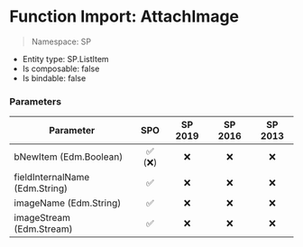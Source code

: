 # Function Import: AttachImage

> Namespace: SP

- Entity type: SP.ListItem
- Is composable: false
- Is bindable: false

### Parameters

Parameter | SPO | SP 2019 | SP 2016 | SP 2013
----------|:---:|:-------:|:-------:|:-------:
bNewItem (Edm.Boolean) | ✅ (❌) | ❌ | ❌ | ❌
fieldInternalName (Edm.String) | ✅ | ❌ | ❌ | ❌
imageName (Edm.String) | ✅ | ❌ | ❌ | ❌
imageStream (Edm.Stream) | ✅ | ❌ | ❌ | ❌